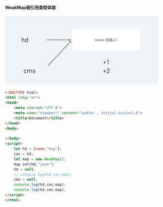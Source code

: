 #### WeakMap弱引用类型体验

![image-20210202230156092](image-20210202230156092.png)

```html
<!DOCTYPE html>
<html lang="en">
<head>
    <meta charset="UTF-8">
    <meta name="viewport" content="width=`, initial-scale=1.0">
    <title>Document</title>
</head>
<body>
    
</body>
<script>
    let hd = {name:"hug"};
    cms = hd;
    let map = new WeakMap();
    map.set(hd,"java");
    hd = null;
    // console.log(hd,cms,map);
    cms = null;
    console.log(hd,cms,map);
    console.log(hd,cms,map);
</script>
</html>
```

